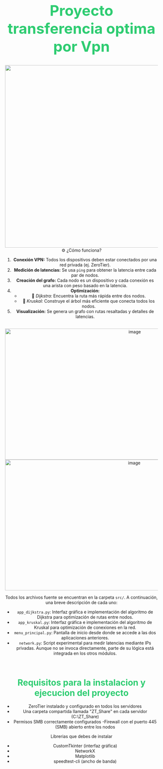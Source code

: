 <center>
<h1 style="color: #2ecc71; font-size: 48px;">Proyecto transferencia optima por Vpn</h1>

<img height="600" width ="750" src="https://github.com/user-attachments/assets/2280b2e9-b774-493e-a314-c03ae2b4481e"><br>
⚙️ ¿Cómo funciona?

1. **Conexión VPN:** Todos los dispositivos deben estar conectados por una red privada (ej. ZeroTier).
2. **Medición de latencias:** Se usa `ping` para obtener la latencia entre cada par de nodos.
3. **Creación del grafo:** Cada nodo es un dispositivo y cada conexión es una arista con peso basado en la latencia.
4. **Optimización:**
   - 🧭 *Dijkstra:* Encuentra la ruta más rápida entre dos nodos.
   - 🌳 *Kruskal:* Construye el árbol más eficiente que conecta todos los nodos.
5. **Visualización:** Se genera un grafo con rutas resaltadas y detalles de latencias.
<br>
<img width="839" height="431" alt="image" src="https://github.com/user-attachments/assets/d7d303fe-6f19-471c-a841-124b5dedda69" /><br>
<img width="836" height="430" alt="image" src="https://github.com/user-attachments/assets/7128ad45-7a0c-430d-8895-3ed59f96a142" /><br>

Todos los archivos fuente se encuentran en la carpeta `src/`. A continuación, una breve descripción de cada uno:

- `app_dijkstra.py`: Interfaz gráfica e implementación del algoritmo de Dijkstra para optimización de rutas entre nodos.
- `app_kruskal.py`: Interfaz gráfica e implementación del algoritmo de Kruskal para optimización de conexiones en la red.
- `menu_principal.py`: Pantalla de inicio desde donde se accede a las dos aplicaciones anteriores.
- `network.py`: Script experimental para medir latencias mediante IPs privadas. Aunque no se invoca directamente, parte de su lógica está integrada en los otros módulos.
<br>
<h1 style="color: #2ecc71; font-size: 28px;">Requisitos para la  instalacion  y ejecucion del proyecto</h1>

- ZeroTier instalado y configurado en todos los servidores
- Una carpeta compartida llamada "ZT_Share" en cada servidor (C:\ZT_Share)
- Permisos SMB correctamente configurados
-Firewall con el puerto 445 (SMB) abierto entre los nodos

Librerias que debes de instalar
- CustomTkinter (interfaz gráfica)
- NetworkX
- Matplotlib
- speedtest-cli (ancho de banda)

</center>

